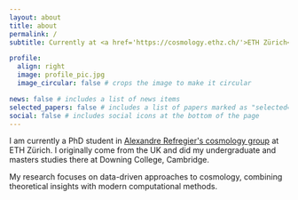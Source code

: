 ```yaml
---
layout: about
title: about
permalink: /
subtitle: Currently at <a href='https://cosmology.ethz.ch/'>ETH Zürich</a>. Stefano-Franscini-Platz 5, 8093 Zurich. areeves@phys.ethz.ch.

profile:
  align: right
  image: profile_pic.jpg
  image_circular: false # crops the image to make it circular

news: false # includes a list of news items
selected_papers: false # includes a list of papers marked as "selected={true}"
social: false # includes social icons at the bottom of the page
---
```


I am currently a PhD student in [Alexandre Refregier's cosmology group](https://cosmology.ethz.ch/) at ETH Zürich. I originally come from the UK and did my undergraduate and masters studies there at Downing College, Cambridge.

My research focuses on data-driven approaches to cosmology, combining theoretical insights with modern computational methods.